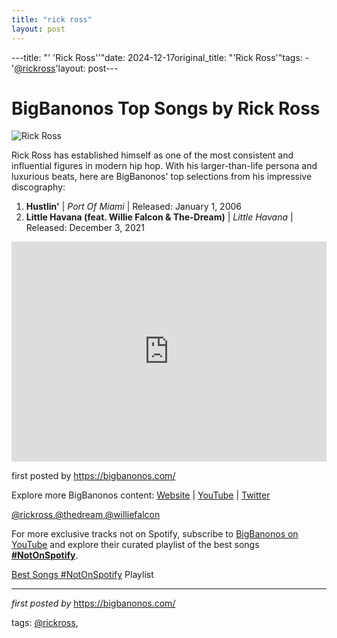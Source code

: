 ```yaml
---
title: "rick ross"
layout: post
---
```

---title: "' 'Rick Ross''"date: 2024-12-17original_title: "'Rick Ross'"tags:  - '[@rickross](/tags/rickross/)'layout: post---<h1>BigBanonos Top Songs by Rick Ross</h1><img alt="Rick Ross" src="https://www.rollingstone.com/wp-content/uploads/2018/06/rs-194720-153100963.jpg?w=1581&h=1054&crop=1" /> <p>Rick Ross has established himself as one of the most consistent and influential figures in modern hip hop. With his larger-than-life persona and luxurious beats, here are BigBanonos' top selections from his impressive discography:</p> <ol> <li><strong>Hustlin'</strong> | <em>Port Of Miami</em> | Released: January 1, 2006</li> <li><strong>Little Havana (feat. Willie Falcon & The-Dream)</strong> | <em>Little Havana</em> | Released: December 3, 2021</li></ol> <div> <iframe src="https://open.spotify.com/embed/playlist/0IaNtNUs7b9cwZwsiMhOKI?utm_source=generator" width="100%" height="352" frameBorder="0" allowfullscreen="" allow="autoplay; clipboard-write; encrypted-media; fullscreen; picture-in-picture" loading="lazy"></iframe></div> <p>first posted by <a href="https://bigbanonos.com/">https://bigbanonos.com/</a></p> <div> <p>Explore more BigBanonos content: <a href="https://bigbanonos.com/">Website</a> | <a href="https://www.youtube.com/[@BigBanonos](/tags/BigBanonos/)">YouTube</a> | <a href="https://x.com/bigbanonos">Twitter</a></p></div> <!--Tags--><p>[@rickross](/tags/rickross/),[@thedream](/tags/thedream/),[@williefalcon](/tags/williefalcon/)</p><!--Subscribe and Playlist Links--><div>    <p>For more exclusive tracks not on Spotify, subscribe to <a href="https://www.youtube.com/[@BigBanonos](/tags/BigBanonos/)" target="_blank">BigBanonos on YouTube</a> and explore their curated playlist of the best songs <strong>[#NotOnSpotify](/tags/NotOnSpotify/)</strong>.</p>    <p><a href="https://www.youtube.com/playlist?list=PLtuNtuTatqI0kFahUCbtbfenC_ET5O_tr" target="_blank">Best Songs [#NotOnSpotify](/tags/NotOnSpotify/) Playlist<br /></a></p></div><hr /><p><em>first posted by</em> <a href="https://bigbanonos.com/" rel="noopener" target="_new">https://bigbanonos.com/</a></p><p>tags: [@rickross](/tags/rickross/),</p>
